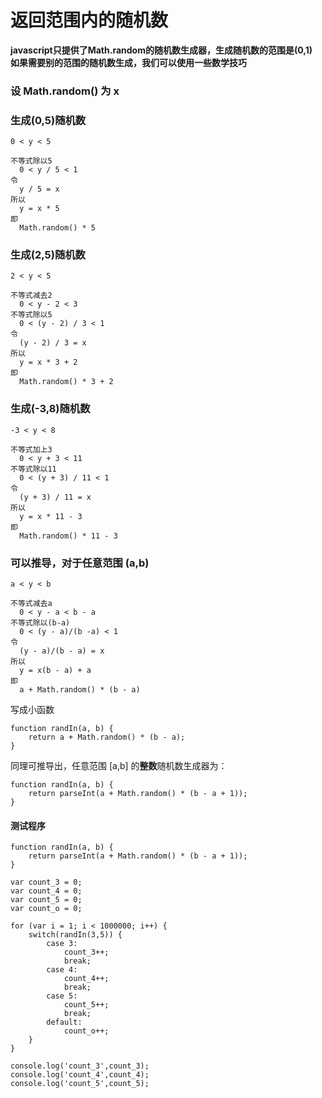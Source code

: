 # 返回范围内的随机数

**javascript只提供了Math.random的随机数生成器，生成随机数的范围是(0,1)  
如果需要别的范围的随机数生成，我们可以使用一些数学技巧**

### 设 Math.random() 为 x

### 生成(0,5)随机数  

```
0 < y < 5  

不等式除以5
  0 < y / 5 < 1
令
  y / 5 = x
所以
  y = x * 5
即
  Math.random() * 5
```


### 生成(2,5)随机数
```
2 < y < 5 

不等式减去2
  0 < y - 2 < 3
不等式除以5
  0 < (y - 2) / 3 < 1
令
  (y - 2) / 3 = x
所以
  y = x * 3 + 2
即
  Math.random() * 3 + 2
```

### 生成(-3,8)随机数
```
-3 < y < 8

不等式加上3
  0 < y + 3 < 11
不等式除以11
  0 < (y + 3) / 11 < 1
令
  (y + 3) / 11 = x
所以
  y = x * 11 - 3
即
  Math.random() * 11 - 3
```

### 可以推导，对于任意范围 (a,b) 
```
a < y < b

不等式减去a
  0 < y - a < b - a
不等式除以(b-a)
  0 < (y - a)/(b -a) < 1
令
  (y - a)/(b - a) = x
所以
  y = x(b - a) + a
即
  a + Math.random() * (b - a)
```

写成小函数  

```
function randIn(a, b) {
	return a + Math.random() * (b - a);
}
```

同理可推导出，任意范围 [a,b] 的**整数**随机数生成器为：  

```
function randIn(a, b) {
	return parseInt(a + Math.random() * (b - a + 1));
}
```

#### 测试程序
```
function randIn(a, b) {
	return parseInt(a + Math.random() * (b - a + 1));
}

var count_3 = 0;
var count_4 = 0;
var count_5 = 0;
var count_o = 0;

for (var i = 1; i < 1000000; i++) {
	switch(randIn(3,5)) {
		case 3:
			count_3++;
			break;
		case 4:
			count_4++;
			break;
		case 5:
			count_5++;
			break;
		default:
			count_o++;
	}
}

console.log('count_3',count_3);
console.log('count_4',count_4);
console.log('count_5',count_5);
```











